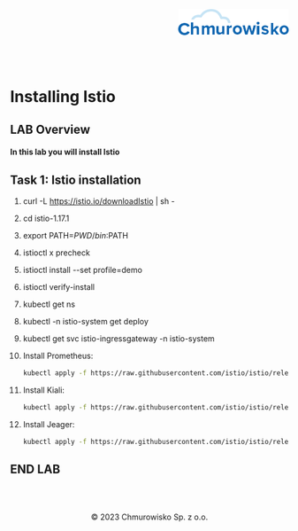 <img src="../../../img/logo.png" alt="Chmurowisko logo" width="200" align="right">
<br><br>
<br><br>
<br><br>

# Installing Istio

## LAB Overview

#### In this lab you will install Istio

## Task 1: Istio installation

1. curl -L https://istio.io/downloadIstio | sh -
2. cd istio-1.17.1
3. export PATH=$PWD/bin:$PATH
4. istioctl x precheck
5. istioctl install --set profile=demo
6. istioctl verify-install
7. kubectl get ns
8. kubectl -n istio-system get deploy
9. kubectl get svc istio-ingressgateway -n istio-system
10. Install Prometheus:
    
    ```bash
    kubectl apply -f https://raw.githubusercontent.com/istio/istio/release-1.16/samples/addons/prometheus.yaml
    ```
11. Install Kiali:
   
    ```bash
    kubectl apply -f https://raw.githubusercontent.com/istio/istio/release-1.16/samples/addons/kiali.yaml
    ```

12. Install Jeager:
    
    ```bash
    kubectl apply -f https://raw.githubusercontent.com/istio/istio/release-1.16/samples/addons/jaeger.yaml
    ```


## END LAB

<br><br>

<center><p>&copy; 2023 Chmurowisko Sp. z o.o.<p></center>
